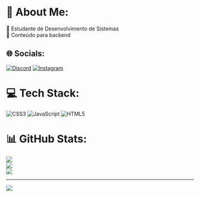 # 💫 About Me:
🔭 Estudante de Desenvolvimento de Sistemas<br>🤝 Conteúdo para backend<br>


## 🌐 Socials:
[![Discord](https://img.shields.io/badge/Discord-%237289DA.svg?logo=discord&logoColor=white)](https://discord.gg/hugorocha0745) [![Instagram](https://img.shields.io/badge/Instagram-%23E4405F.svg?logo=Instagram&logoColor=white)](https://instagram.com/hugooorochaa) 

# 💻 Tech Stack:
![CSS3](https://img.shields.io/badge/css3-%231572B6.svg?style=plastic&logo=css3&logoColor=white) ![JavaScript](https://img.shields.io/badge/javascript-%23323330.svg?style=plastic&logo=javascript&logoColor=%23F7DF1E) ![HTML5](https://img.shields.io/badge/html5-%23E34F26.svg?style=plastic&logo=html5&logoColor=white)
# 📊 GitHub Stats:
![](https://github-readme-stats.vercel.app/api?username=hugofuturedev&theme=vue-dark&hide_border=false&include_all_commits=false&count_private=false)<br/>
![](https://github-readme-streak-stats.herokuapp.com/?user=hugofuturedev&theme=vue-dark&hide_border=false)<br/>
![](https://github-readme-stats.vercel.app/api/top-langs/?username=hugofuturedev&theme=vue-dark&hide_border=false&include_all_commits=false&count_private=false&layout=compact)

---
[![](https://visitcount.itsvg.in/api?id=hugofuturedev&icon=0&color=0)](https://visitcount.itsvg.in)

<!-- Proudly created with GPRM ( https://gprm.itsvg.in ) -->